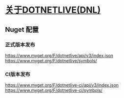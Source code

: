 # [关于DOTNETLIVE(DNL)](../)

## Nuget 配置

### 正式版本发布
https://www.myget.org/F/dotnetlive/api/v3/index.json
https://www.myget.org/F/dotnetlive/symbols/


### CI版本发布
https://www.myget.org/F/dotnetlive-ci/api/v3/index.json
https://www.myget.org/F/dotnetlive-ci/symbols/
